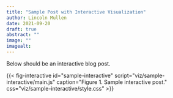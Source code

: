 ```yaml
---
title: "Sample Post with Interactive Visualization"
author: Lincoln Mullen
date: 2021-09-20
draft: true
abstract: ""
image: ""
imagealt: 
---
```


Below should be an interactive blog post.

{{< fig-interactive id="sample-interactive" script="viz/sample-interactive/main.js" caption="Figure 1. Sample interactive post." css="viz/sample-interactive/style.css" >}}
